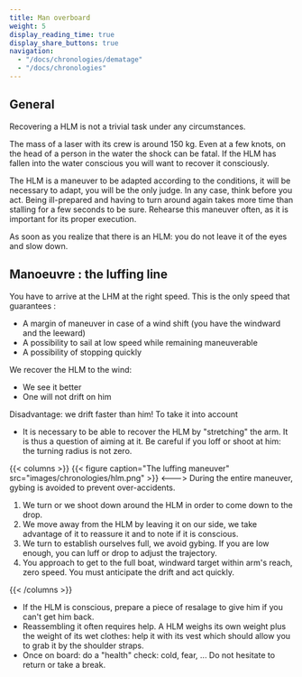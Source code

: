 ```yaml
---
title: Man overboard
weight: 5
display_reading_time: true
display_share_buttons: true
navigation:
  - "/docs/chronologies/dematage"
  - "/docs/chronologies"
---
```

## General
Recovering a HLM is not a trivial task under any circumstances.

The mass of a laser with its crew is around 150 kg. Even at a few knots, on the head of a person in the water the shock can be fatal. If the HLM has fallen into the water conscious you will want to recover it consciously.

The HLM is a maneuver to be adapted according to the conditions, it will be necessary to adapt, you will be the only judge.
In any case, think before you act. Being ill-prepared and having to turn around again takes more time than stalling for a few seconds to be sure.
Rehearse this maneuver often, as it is important for its proper execution.

As soon as you realize that there is an HLM: you do not leave it of the eyes and slow down.

## Manoeuvre : the luffing line
You have to arrive at the LHM at the right speed. This is the only speed that guarantees :

- A margin of maneuver in case of a wind shift (you have the windward and the leeward)
- A possibility to sail at low speed while remaining maneuverable
- A possibility of stopping quickly

We recover the HLM to the wind:

- We see it better
- One will not drift on him

Disadvantage: we drift faster than him! To take it into account

- It is necessary to be able to recover the HLM by "stretching" the arm. It is thus a question of aiming at it. Be careful if you loff or shoot at him: the turning radius is not zero.

{{< columns >}}
{{< figure caption="The luffing maneuver" src="images/chronologies/hlm.png" >}}
<--->
During the entire maneuver, gybing is avoided to prevent over-accidents.

1. We turn or we shoot down around the HLM in order to come down to the drop.
2. We move away from the HLM by leaving it on our side, we take advantage of it to reassure it and to note if it is conscious.
3. We turn to establish ourselves full, we avoid gybing. If you are low enough, you can luff or drop to adjust the trajectory.
4. You approach to get to the full boat, windward target within arm's reach, zero speed. You must anticipate the drift and act quickly.

{{< /columns >}}

- If the HLM is conscious, prepare a piece of resalage to give him if you can't get him back.
- Reassembling it often requires help. A HLM weighs its own weight plus the weight of its wet clothes: help it with its vest which should allow you to grab it by the shoulder straps.
- Once on board: do a "health" check: cold, fear, ... Do not hesitate to return or take a break.